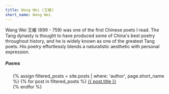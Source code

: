 ```yaml
---
title: Wang Wei (王維)
short_name: Wang Wei
---
```

Wang Wei 王維 (699 - 759) was one of the first Chinese poets I read. The Tang dynasty is thought to have produced some of China's best poetry throughout history, and he is widely known as one of the greatest Tang poets. His poetry effortlessly blends a naturalistic aesthetic with personal expression.

##### Poems

<ul>
  {% assign filtered_posts = site.posts | where: 'author', page.short_name %}
  {% for post in filtered_posts %}
    <a href="{{ post.short_title }}">{{ post.title }}</a><br>
  {% endfor %}
</ul>
